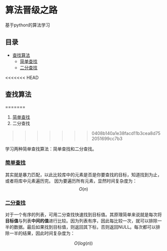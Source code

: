 # 算法晋级之路

基于python的算法学习

## 目录
* [查找算法](#查找算法)
    * [简单查找](#简单查找)
    * [二分查找](#二分查找)


<<<<<<< HEAD
## 查找算法
=======
   1. [简单查找](./查找算法/查找算法.md#简单查找)
   2. 二分查找
>>>>>>> 0408b140a1e38facd11b3cea8d752051699cc7b3

学习两种简单查找算法：简单查找和二分查找。  
### [简单查找](./查找算法/simple_search.py)
其实就是暴力匹配，以此比较库中的元素是否是你要查找的目标，知道找到为止，或者将库中元素遍历完。 因为要遍历所有元素，显然时间复杂度为：
$$
O(n)
$$
### [二分查找](./查找算法/binary_search.py)
对于一个有序的列表，可用二分查找快速找到目标值。其原理简单来说就是每次将**目标值**与列表**中间的值**进行比较。因为列表有序，因此每比较一次，就可以排除一半的数据。最后如果找到目标值，则返回其下标，否则返回NULL。每次都可以排除一半的结果，因此时间复杂度为：

$$
O(log(n))
$$
